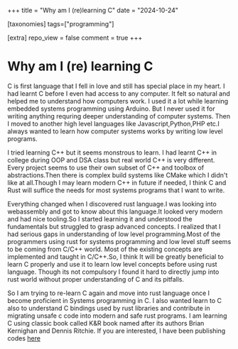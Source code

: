 +++
title = "Why am I (re)learning C"
date = "2024-10-24"

[taxonomies]
tags=["programming"]

[extra]
repo_view = false
comment = true
+++

# Why am I (re) learning C

C is first language that I fell in love and still has special place in my heart. I had learnt C before I even had access to any computer. It felt so natural and
helped me to understand how computers work. I used it a lot while learning embedded systems programming using Arduino. But I never used it for writing anything requring deeper understanding
of computer systems. Then I moved to another high level languages like Javascript,Python,PHP etc.I always wanted to learn how computer systems works by writing low level programs.


I tried learning C++ but it seems monstrous to learn. I had learnt C++ in college during OOP and DSA class but real world C++ is very different. Every project seems to use their own subset of C++ and toolbox of abstractions.Then there is complex build systems
like CMake which I didn't like at all.Though I may learn modern C++ in future if needed, I think C and Rust will suffice the needs for most systems programs that I want to write. 


Everything changed when I discovered rust language.I was looking into webassembly and got to know about this language.It looked very modern and had nice tooling.So I started learning it and understood the fundamentals but struggled to grasp advanced concepts. I realized that I had
serious gaps in understanding of low level programming.Most of the programmers using rust for systems programming and low level stuff seems to be coming from C/C++ world. Most of the existing concepts are implemented and taught in C/C++.So, I think It will be greatly beneficial to learn C properly and use it to learn 
low level concepts before using rust language. Though its not compulsory I found it hard to directly jump into rust world without proper understanding of C and its pitfalls.


So I am trying to re-learn C again and move into rust language once I become proficient in Systems programming in C. I also wanted learn to C also to understand C bindings used by rust libraries and contribute in migrating
unsafe c code into modern and safe rust programs. I am learning C using classic book called K&R book named after its authors Brian Kernighan and Dennis Ritchie.
If you are interested, I have been publishing codes [here](https://github.com/kmlupreti/c-programming-practice/)
